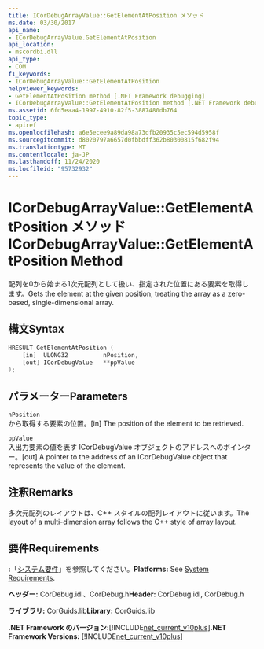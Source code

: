 ```yaml
---
title: ICorDebugArrayValue::GetElementAtPosition メソッド
ms.date: 03/30/2017
api_name:
- ICorDebugArrayValue.GetElementAtPosition
api_location:
- mscordbi.dll
api_type:
- COM
f1_keywords:
- ICorDebugArrayValue::GetElementAtPosition
helpviewer_keywords:
- GetElementAtPosition method [.NET Framework debugging]
- ICorDebugArrayValue::GetElementAtPosition method [.NET Framework debugging]
ms.assetid: 6fd5eaa4-1997-4910-82f5-3887480db764
topic_type:
- apiref
ms.openlocfilehash: a6e5ecee9a89da98a73dfb20935c5ec594d5958f
ms.sourcegitcommit: d8020797a6657d0fbbdff362b80300815f682f94
ms.translationtype: MT
ms.contentlocale: ja-JP
ms.lasthandoff: 11/24/2020
ms.locfileid: "95732932"
---
```

# <a name="icordebugarrayvaluegetelementatposition-method"></a><span data-ttu-id="3b407-102">ICorDebugArrayValue::GetElementAtPosition メソッド</span><span class="sxs-lookup"><span data-stu-id="3b407-102">ICorDebugArrayValue::GetElementAtPosition Method</span></span>

<span data-ttu-id="3b407-103">配列を0から始まる1次元配列として扱い、指定された位置にある要素を取得します。</span><span class="sxs-lookup"><span data-stu-id="3b407-103">Gets the element at the given position, treating the array as a zero-based, single-dimensional array.</span></span>  
  
## <a name="syntax"></a><span data-ttu-id="3b407-104">構文</span><span class="sxs-lookup"><span data-stu-id="3b407-104">Syntax</span></span>  
  
```cpp  
HRESULT GetElementAtPosition (  
    [in]  ULONG32          nPosition,  
    [out] ICorDebugValue   **ppValue  
);  
```  
  
## <a name="parameters"></a><span data-ttu-id="3b407-105">パラメーター</span><span class="sxs-lookup"><span data-stu-id="3b407-105">Parameters</span></span>  

 `nPosition`  
 <span data-ttu-id="3b407-106">から取得する要素の位置。</span><span class="sxs-lookup"><span data-stu-id="3b407-106">[in] The position of the element to be retrieved.</span></span>  
  
 `ppValue`  
 <span data-ttu-id="3b407-107">入出力要素の値を表す ICorDebugValue オブジェクトのアドレスへのポインター。</span><span class="sxs-lookup"><span data-stu-id="3b407-107">[out] A pointer to the address of an ICorDebugValue object that represents the value of the element.</span></span>  
  
## <a name="remarks"></a><span data-ttu-id="3b407-108">注釈</span><span class="sxs-lookup"><span data-stu-id="3b407-108">Remarks</span></span>  

 <span data-ttu-id="3b407-109">多次元配列のレイアウトは、C++ スタイルの配列レイアウトに従います。</span><span class="sxs-lookup"><span data-stu-id="3b407-109">The layout of a multi-dimension array follows the C++ style of array layout.</span></span>  
  
## <a name="requirements"></a><span data-ttu-id="3b407-110">要件</span><span class="sxs-lookup"><span data-stu-id="3b407-110">Requirements</span></span>  

 <span data-ttu-id="3b407-111">**:**「[システム要件](../../get-started/system-requirements.md)」を参照してください。</span><span class="sxs-lookup"><span data-stu-id="3b407-111">**Platforms:** See [System Requirements](../../get-started/system-requirements.md).</span></span>  
  
 <span data-ttu-id="3b407-112">**ヘッダー:** CorDebug.idl、CorDebug.h</span><span class="sxs-lookup"><span data-stu-id="3b407-112">**Header:** CorDebug.idl, CorDebug.h</span></span>  
  
 <span data-ttu-id="3b407-113">**ライブラリ:** CorGuids.lib</span><span class="sxs-lookup"><span data-stu-id="3b407-113">**Library:** CorGuids.lib</span></span>  
  
 <span data-ttu-id="3b407-114">**.NET Framework のバージョン:**[!INCLUDE[net_current_v10plus](../../../../includes/net-current-v10plus-md.md)]</span><span class="sxs-lookup"><span data-stu-id="3b407-114">**.NET Framework Versions:** [!INCLUDE[net_current_v10plus](../../../../includes/net-current-v10plus-md.md)]</span></span>
